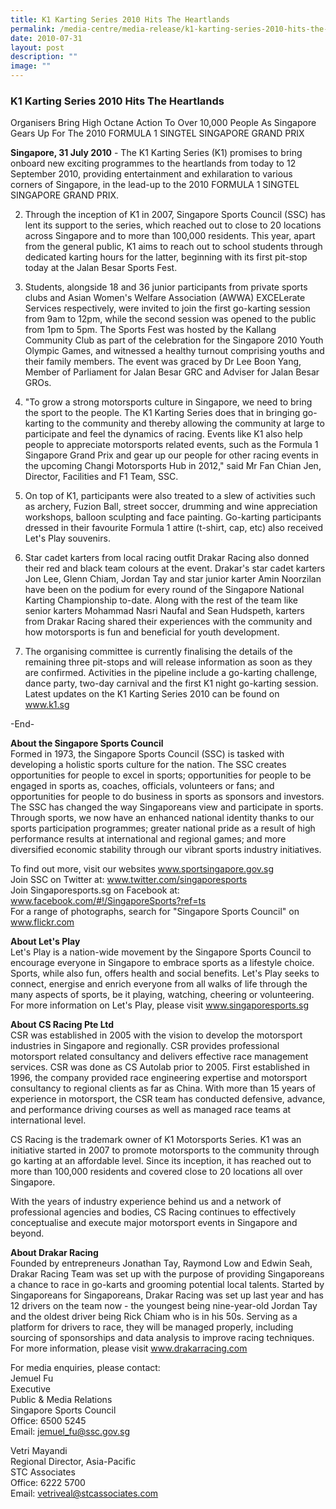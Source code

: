 ```yaml
---
title: K1 Karting Series 2010 Hits The Heartlands
permalink: /media-centre/media-release/k1-karting-series-2010-hits-the-heartlands/
date: 2010-07-31
layout: post
description: ""
image: ""
---
```

### **K1 Karting Series 2010 Hits The Heartlands**

Organisers Bring High Octane Action To Over 10,000 People As Singapore Gears Up For The 2010 FORMULA 1 SINGTEL SINGAPORE GRAND PRIX

**Singapore, 31 July 2010** - The K1 Karting Series (K1) promises to bring onboard new exciting programmes to the heartlands from today to 12 September 2010, providing entertainment and exhilaration to various corners of Singapore, in the lead-up to the 2010 FORMULA 1 SINGTEL SINGAPORE GRAND PRIX.

2. Through the inception of K1 in 2007, Singapore Sports Council (SSC) has lent its support to the series, which reached out to close to 20 locations across Singapore and to more than 100,000 residents. This year, apart from the general public, K1 aims to reach out to school students through dedicated karting hours for the latter, beginning with its first pit-stop today at the Jalan Besar Sports Fest.

3. Students, alongside 18 and 36 junior participants from private sports clubs and Asian Women's Welfare Association (AWWA) EXCELerate Services respectively, were invited to join the first go-karting session from 9am to 12pm, while the second session was opened to the public from 1pm to 5pm. The Sports Fest was hosted by the Kallang Community Club as part of the celebration for the Singapore 2010 Youth Olympic Games, and witnessed a healthy turnout comprising youths and their family members. The event was graced by Dr Lee Boon Yang, Member of Parliament for Jalan Besar GRC and Adviser for Jalan Besar GROs.

4. "To grow a strong motorsports culture in Singapore, we need to bring the sport to the people. The K1 Karting Series does that in bringing go-karting to the community and thereby allowing the community at large to participate and feel the dynamics of racing. Events like K1 also help people to appreciate motorsports related events, such as the Formula 1 Singapore Grand Prix and gear up our people for other racing events in the upcoming Changi Motorsports Hub in 2012," said Mr Fan Chian Jen, Director, Facilities and F1 Team, SSC.

5. On top of K1, participants were also treated to a slew of activities such as archery, Fuzion Ball, street soccer, drumming and wine appreciation workshops, balloon sculpting and face painting. Go-karting participants dressed in their favourite Formula 1 attire (t-shirt, cap, etc) also received Let's Play souvenirs.

6. Star cadet karters from local racing outfit Drakar Racing also donned their red and black team colours at the event. Drakar's star cadet karters Jon Lee, Glenn Chiam, Jordan Tay and star junior karter Amin Noorzilan have been on the podium for every round of the Singapore National Karting Championship to-date. Along with the rest of the team like senior karters Mohammad Nasri Naufal and Sean Hudspeth, karters from Drakar Racing shared their experiences with the community and how motorsports is fun and beneficial for youth development.

7. The organising committee is currently finalising the details of the remaining three pit-stops and will release information as soon as they are confirmed. Activities in the pipeline include a go-karting challenge, dance party, two-day carnival and the first K1 night go-karting session. Latest updates on the K1 Karting Series 2010 can be found on www.k1.sg

-End-

**About the Singapore Sports Council**
<br>
Formed in 1973, the Singapore Sports Council (SSC) is tasked with developing a holistic sports culture for the nation. The SSC creates opportunities for people to excel in sports; opportunities for people to be engaged in sports as, coaches, officials, volunteers or fans; and opportunities for people to do business in sports as sponsors and investors. The SSC has changed the way Singaporeans view and participate in sports. Through sports, we now have an enhanced national identity thanks to our sports participation programmes; greater national pride as a result of high performance results at international and regional games; and more diversified economic stability through our vibrant sports industry initiatives.

To find out more, visit our websites www.sportsingapore.gov.sg
<br>
Join SSC on Twitter at: www.twitter.com/singaporesports
<br>
Join Singaporesports.sg on Facebook at: www.facebook.com/#!/SingaporeSports?ref=ts
<br>
For a range of photographs, search for "Singapore Sports Council" on www.flickr.com

**About Let's Play**
<br>
Let's Play is a nation-wide movement by the Singapore Sports Council to encourage everyone in Singapore to embrace sports as a lifestyle choice. Sports, while also fun, offers health and social benefits. Let's Play seeks to connect, energise and enrich everyone from all walks of life through the many aspects of sports, be it playing, watching, cheering or volunteering. For more information on Let's Play, please visit www.singaporesports.sg

**About CS Racing Pte Ltd**
<br>
CSR was established in 2005 with the vision to develop the motorsport industries in Singapore and regionally. CSR provides professional motorsport related consultancy and delivers effective race management services. CSR was done as CS Autolab prior to 2005. First established in 1996, the company provided race engineering expertise and motorsport consultancy to regional clients as far as China. With more than 15 years of experience in motorsport, the CSR team has conducted defensive, advance, and performance driving courses as well as managed race teams at international level.

CS Racing is the trademark owner of K1 Motorsports Series. K1 was an initiative started in 2007 to promote motorsports to the community through go karting at an affordable level. Since its inception, it has reached out to more than 100,000 residents and covered close to 20 locations all over Singapore.

With the years of industry experience behind us and a network of professional agencies and bodies, CS Racing continues to effectively conceptualise and execute major motorsport events in Singapore and beyond.

**About Drakar Racing**
<br>
Founded by entrepreneurs Jonathan Tay, Raymond Low and Edwin Seah, Drakar Racing Team was set up with the purpose of providing Singaporeans a chance to race in go-karts and grooming potential local talents. Started by Singaporeans for Singaporeans, Drakar Racing was set up last year and has 12 drivers on the team now - the youngest being nine-year-old Jordan Tay and the oldest driver being Rick Chiam who is in his 50s. Serving as a platform for drivers to race, they will be managed properly, including sourcing of sponsorships and data analysis to improve racing techniques. For more information, please visit www.drakarracing.com

For media enquiries, please contact:
<br>
Jemuel Fu
<br>
Executive
<br>
Public & Media Relations
<br>
Singapore Sports Council
<br>
Office: 6500 5245
<br>
Email: [jemuel_fu@ssc.gov.sg](mailto:jemuel_fu@ssc.gov.sg)

Vetri Mayandi
<br>
Regional Director, Asia-Pacific
<br>
STC Associates
<br>
Office: 6222 5700
<br>
Email: [vetriveal@stcassociates.com](mailto:vetriveal@stcassociates.com)